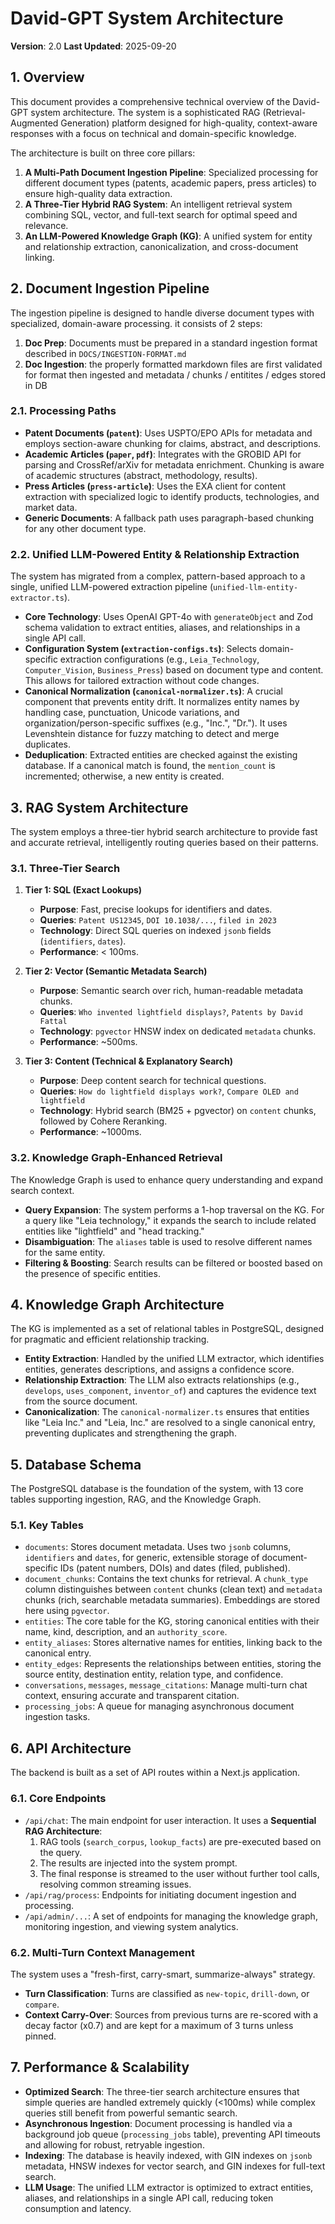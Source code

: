 # David-GPT System Architecture

**Version**: 2.0
**Last Updated**: 2025-09-20

## 1. Overview

This document provides a comprehensive technical overview of the David-GPT system architecture. The system is a sophisticated RAG (Retrieval-Augmented Generation) platform designed for high-quality, context-aware responses with a focus on technical and domain-specific knowledge.

The architecture is built on three core pillars:
1.  **A Multi-Path Document Ingestion Pipeline**: Specialized processing for different document types (patents, academic papers, press articles) to ensure high-quality data extraction.
2.  **A Three-Tier Hybrid RAG System**: An intelligent retrieval system combining SQL, vector, and full-text search for optimal speed and relevance.
3.  **An LLM-Powered Knowledge Graph (KG)**: A unified system for entity and relationship extraction, canonicalization, and cross-document linking.

## 2. Document Ingestion Pipeline

The ingestion pipeline is designed to handle diverse document types with specialized, domain-aware processing. it consists of 2 steps:
1. **Doc Prep**: Documents must be prepared in a standard ingestion format described in `DOCS/INGESTION-FORMAT.md`
2. **Doc Ingestion**: the properly formatted markdown files are first validated for format then ingested and metadata / chunks / entitites / edges stored in DB

### 2.1. Processing Paths

-   **Patent Documents (`patent`)**: Uses USPTO/EPO APIs for metadata and employs section-aware chunking for claims, abstract, and descriptions.
-   **Academic Articles (`paper`, `pdf`)**: Integrates with the GROBID API for parsing and CrossRef/arXiv for metadata enrichment. Chunking is aware of academic structures (abstract, methodology, results).
-   **Press Articles (`press-article`)**: Uses the EXA client for content extraction with specialized logic to identify products, technologies, and market data.
-   **Generic Documents**: A fallback path uses paragraph-based chunking for any other document type.

### 2.2. Unified LLM-Powered Entity & Relationship Extraction

The system has migrated from a complex, pattern-based approach to a single, unified LLM-powered extraction pipeline (`unified-llm-entity-extractor.ts`).

-   **Core Technology**: Uses OpenAI GPT-4o with `generateObject` and Zod schema validation to extract entities, aliases, and relationships in a single API call.
-   **Configuration System (`extraction-configs.ts`)**: Selects domain-specific extraction configurations (e.g., `Leia_Technology`, `Computer_Vision`, `Business_Press`) based on document type and content. This allows for tailored extraction without code changes.
-   **Canonical Normalization (`canonical-normalizer.ts`)**: A crucial component that prevents entity drift. It normalizes entity names by handling case, punctuation, Unicode variations, and organization/person-specific suffixes (e.g., "Inc.", "Dr."). It uses Levenshtein distance for fuzzy matching to detect and merge duplicates.
-   **Deduplication**: Extracted entities are checked against the existing database. If a canonical match is found, the `mention_count` is incremented; otherwise, a new entity is created.

## 3. RAG System Architecture

The system employs a three-tier hybrid search architecture to provide fast and accurate retrieval, intelligently routing queries based on their patterns.

### 3.1. Three-Tier Search

1.  **Tier 1: SQL (Exact Lookups)**
    -   **Purpose**: Fast, precise lookups for identifiers and dates.
    -   **Queries**: `Patent US12345`, `DOI 10.1038/...`, `filed in 2023`
    -   **Technology**: Direct SQL queries on indexed `jsonb` fields (`identifiers`, `dates`).
    -   **Performance**: < 100ms.

2.  **Tier 2: Vector (Semantic Metadata Search)**
    -   **Purpose**: Semantic search over rich, human-readable metadata chunks.
    -   **Queries**: `Who invented lightfield displays?`, `Patents by David Fattal`
    -   **Technology**: `pgvector` HNSW index on dedicated `metadata` chunks.
    -   **Performance**: ~500ms.

3.  **Tier 3: Content (Technical & Explanatory Search)**
    -   **Purpose**: Deep content search for technical questions.
    -   **Queries**: `How do lightfield displays work?`, `Compare OLED and lightfield`
    -   **Technology**: Hybrid search (BM25 + pgvector) on `content` chunks, followed by Cohere Reranking.
    -   **Performance**: ~1000ms.

### 3.2. Knowledge Graph-Enhanced Retrieval

The Knowledge Graph is used to enhance query understanding and expand search context.

-   **Query Expansion**: The system performs a 1-hop traversal on the KG. For a query like "Leia technology," it expands the search to include related entities like "lightfield" and "head tracking."
-   **Disambiguation**: The `aliases` table is used to resolve different names for the same entity.
-   **Filtering & Boosting**: Search results can be filtered or boosted based on the presence of specific entities.

## 4. Knowledge Graph Architecture

The KG is implemented as a set of relational tables in PostgreSQL, designed for pragmatic and efficient relationship tracking.

-   **Entity Extraction**: Handled by the unified LLM extractor, which identifies entities, generates descriptions, and assigns a confidence score.
-   **Relationship Extraction**: The LLM also extracts relationships (e.g., `develops`, `uses_component`, `inventor_of`) and captures the evidence text from the source document.
-   **Canonicalization**: The `canonical-normalizer.ts` ensures that entities like "Leia Inc." and "Leia, Inc." are resolved to a single canonical entry, preventing duplicates and strengthening the graph.

## 5. Database Schema

The PostgreSQL database is the foundation of the system, with 13 core tables supporting ingestion, RAG, and the Knowledge Graph.

### 5.1. Key Tables

-   `documents`: Stores document metadata. Uses two `jsonb` columns, `identifiers` and `dates`, for generic, extensible storage of document-specific IDs (patent numbers, DOIs) and dates (filed, published).
-   `document_chunks`: Contains the text chunks for retrieval. A `chunk_type` column distinguishes between `content` chunks (clean text) and `metadata` chunks (rich, searchable metadata summaries). Embeddings are stored here using `pgvector`.
-   `entities`: The core table for the KG, storing canonical entities with their name, kind, description, and an `authority_score`.
-   `entity_aliases`: Stores alternative names for entities, linking back to the canonical entry.
-   `entity_edges`: Represents the relationships between entities, storing the source entity, destination entity, relation type, and confidence.
-   `conversations`, `messages`, `message_citations`: Manage multi-turn chat context, ensuring accurate and transparent citation.
-   `processing_jobs`: A queue for managing asynchronous document ingestion tasks.

## 6. API Architecture

The backend is built as a set of API routes within a Next.js application.

### 6.1. Core Endpoints

-   `/api/chat`: The main endpoint for user interaction. It uses a **Sequential RAG Architecture**:
    1.  RAG tools (`search_corpus`, `lookup_facts`) are pre-executed based on the query.
    2.  The results are injected into the system prompt.
    3.  The final response is streamed to the user without further tool calls, resolving common streaming issues.
-   `/api/rag/process`: Endpoints for initiating document ingestion and processing.
-   `/api/admin/...`: A set of endpoints for managing the knowledge graph, monitoring ingestion, and viewing system analytics.

### 6.2. Multi-Turn Context Management

The system uses a "fresh-first, carry-smart, summarize-always" strategy.
-   **Turn Classification**: Turns are classified as `new-topic`, `drill-down`, or `compare`.
-   **Context Carry-Over**: Sources from previous turns are re-scored with a decay factor (x0.7) and are kept for a maximum of 3 turns unless pinned.

## 7. Performance & Scalability

-   **Optimized Search**: The three-tier search architecture ensures that simple queries are handled extremely quickly (<100ms) while complex queries still benefit from powerful semantic search.
-   **Asynchronous Ingestion**: Document processing is handled via a background job queue (`processing_jobs` table), preventing API timeouts and allowing for robust, retryable ingestion.
-   **Indexing**: The database is heavily indexed, with GIN indexes on `jsonb` metadata, HNSW indexes for vector search, and GIN indexes for full-text search.
-   **LLM Usage**: The unified LLM extractor is optimized to extract entities, aliases, and relationships in a single API call, reducing token consumption and latency.